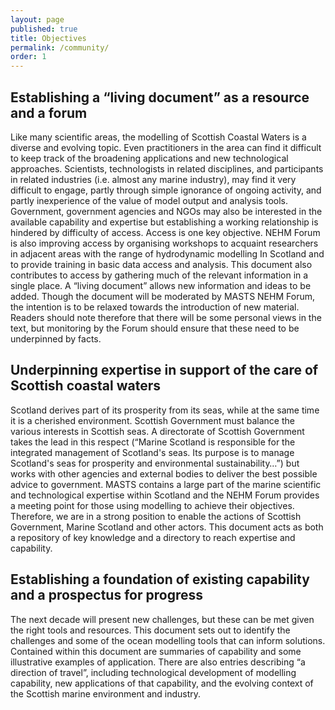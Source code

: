 ```yaml
---
layout: page
published: true
title: Objectives
permalink: /community/
order: 1
---
```


## Establishing a “living document” as a resource and a forum
Like many scientific areas, the modelling of Scottish Coastal Waters is a diverse and evolving topic. Even practitioners in the area can find it difficult to keep track of the broadening applications and new technological approaches. Scientists, technologists in related disciplines, and participants in related industries (i.e. almost any marine industry), may find it very difficult to engage, partly through simple ignorance of ongoing activity, and partly inexperience of the value of model output and analysis tools. Government, government agencies and NGOs may also be interested in the available capability and expertise but establishing a working relationship is hindered by difficulty of access.
Access is one key objective. NEHM Forum is also improving access by organising workshops to acquaint researchers in adjacent areas with the range of hydrodynamic modelling In Scotland and to provide training in basic data access and analysis. This document also contributes to access by gathering much of the relevant information in a single place.
A “living document” allows new information and ideas to be added. Though the document will be moderated by MASTS NEHM Forum, the intention is to be relaxed towards the introduction of new material. Readers should note therefore that there will be some personal views in the text, but monitoring by the Forum should ensure that these need to be underpinned by facts.
## Underpinning expertise in support of the care of Scottish coastal waters
Scotland derives part of its prosperity from its seas, while at the same time it is a cherished environment. Scottish Government must balance the various interests in Scottish seas. A directorate of Scottish Government takes the lead in this respect (“Marine Scotland is responsible for the integrated management of Scotland's seas. Its purpose is to manage Scotland's seas for prosperity and environmental sustainability…”) but works with other agencies and external bodies to deliver the best possible advice to government. MASTS contains a large part of the marine scientific and technological expertise within Scotland and the NEHM Forum provides a meeting point for those using modelling to achieve their objectives. Therefore, we are in a strong position to enable the actions of Scottish Government, Marine Scotland and other actors. This document acts as both a repository of key knowledge and a directory to reach expertise and capability.
## Establishing a foundation of existing capability and a prospectus for progress
The next decade will present new challenges, but these can be met given the right tools and resources. This document sets out to identify the challenges and some of the ocean modelling tools that can inform solutions. Contained within this document are summaries of capability and some illustrative examples of application. There are also entries describing “a direction of travel”, including technological development of modelling capability, new applications of that capability, and the evolving context of the Scottish marine environment and industry.


